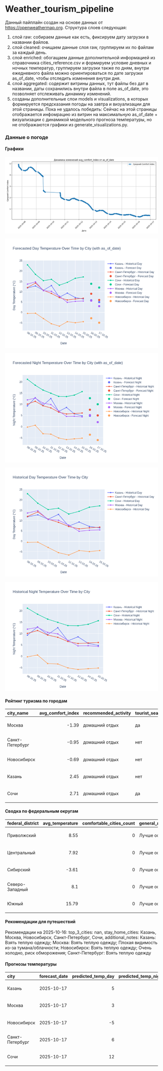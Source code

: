 # Weather_tourism_pipeline
Данный пайплайн создан на основе данных от https://openweathermap.org.
Структура слоев следующая:
  1) слой raw: 
  собираем данные как есть, фиксируем дату загрузки в названии файлов.
  2) слой cleaned:
  очищаем данные слоя raw, группируем их по файлам за каждый день.
  3) слой enriched:
  обогащаем данные дополнительной информацией из справочника cities_reference.csv и формируем условие дневных и ночных температур,
  группируем загрузки также по дням, внутри ежедневного файла можно ориентироваться по дате загрузки as_of_date, чтобы отследить изменения внутри дня.
  4) слой aggregated:
   содержит витрины данных, тут файлы без дат в названии, даты сохранились внутри файла в поле as_of_date, это позволняет отслеживать динамику изменений.
  6) созданы дополнительные слои models и visualizations, в которых формируется предсказания погоды на завтра и визуализации для этой страницы.
  Пока не удалось победить: Сейчас на этой страницы отображается инфомрацию из витрин на максимальную as_of_date + визуализации с динамикой модельного прогноза температуры, 
  но не отображаются графики из generate_visualizations.py.
<!-- WEATHER DATA START -->
### Данные о погоде

#### Графики
![Comfort Index Trend](data/visualizations/comfort_index_trend.png)

![Forecasted Day Temperature](data/visualizations/forecasted_day_temperature.png)

![Forecasted Night Temperature](data/visualizations/forecasted_night_temperature.png)

![Historical Day Temperature](data/visualizations/historical_day_temperature.png)

![Historical Night Temperature](data/visualizations/historical_night_temperature.png)

#### Рейтинг туризма по городам
| city_name       |   avg_comfort_index | recommended_activity   | tourist_season_match   | tourism_season   | tour_recommendation       | as_of_date          |
|:----------------|--------------------:|:-----------------------|:-----------------------|:-----------------|:--------------------------|:--------------------|
| Москва          |               -1.39 | домашний отдых         | да                     | Круглогодично    | домашний отдых в сезон    | 2025-10-16 22:32:00 |
| Санкт-Петербург |               -0.95 | домашний отдых         | нет                    | Май-Сентябрь     | домашний отдых вне сезона | 2025-10-16 22:32:00 |
| Новосибирск     |               -0.69 | домашний отдых         | нет                    | Июнь-Август      | домашний отдых вне сезона | 2025-10-16 22:32:00 |
| Казань          |                2.45 | домашний отдых         | нет                    | Май-Сентябрь     | домашний отдых вне сезона | 2025-10-16 22:32:00 |
| Сочи            |                2.71 | домашний отдых         | да                     | Май-Октябрь      | домашний отдых в сезон    | 2025-10-16 22:32:00 |

#### Сводка по федеральным округам
| federal_district   |   avg_temperature |   comfortable_cities_count | general_recommendation   | as_of_date          |
|:-------------------|------------------:|---------------------------:|:-------------------------|:--------------------|
| Приволжский        |              8.55 |                          0 | Лучше остаться дома      | 2025-10-16 22:32:00 |
| Центральный        |              7.92 |                          0 | Лучше остаться дома      | 2025-10-16 22:32:00 |
| Сибирский          |             -3.61 |                          0 | Лучше остаться дома      | 2025-10-16 22:32:00 |
| Северо-Западный    |              8.1  |                          0 | Лучше остаться дома      | 2025-10-16 22:32:00 |
| Южный              |             15.79 |                          0 | Лучше остаться дома      | 2025-10-16 22:32:00 |

#### Рекомендации для путешествий
Рекомендации на 2025-10-16: top_3_cities: nan, stay_home_cities: Казань, Москва, Новосибирск, Санкт-Петербург, Сочи, additional_notes: Казань: Взять теплую одежду; Москва: Взять теплую одежду; Плохая видимость из-за тумана/облачности; Новосибирск: Взять теплую одежду; Очень холодно, риск обморожения; Санкт-Петербург: Взять теплую одежду

#### Прогнозы температуры
| city            | forecast_date   |   predicted_temp_day |   predicted_temp_night | model_type       | as_of_date          |
|:----------------|:----------------|---------------------:|-----------------------:|:-----------------|:--------------------|
| Казань          | 2025-10-17      |                    5 |                      5 | LinearRegression | 2025-10-16 22:32:10 |
| Москва          | 2025-10-17      |                    3 |                      2 | LinearRegression | 2025-10-16 22:32:10 |
| Новосибирск     | 2025-10-17      |                   -5 |                     -6 | LinearRegression | 2025-10-16 22:32:10 |
| Санкт-Петербург | 2025-10-17      |                    6 |                      5 | LinearRegression | 2025-10-16 22:32:10 |
| Сочи            | 2025-10-17      |                   12 |                     10 | LinearRegression | 2025-10-16 22:32:10 |


<!-- WEATHER DATA END -->

